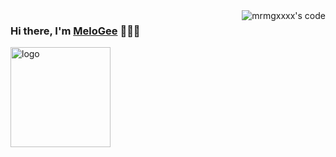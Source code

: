 <img align="right" src="https://github-readme-stats.vercel.app/api?username=mrmgxxxx&show_icons=true&theme=vue" alt="mrmgxxxx's code" />

### Hi there, I'm [MeloGee](https://mrmgxxxx.github.io/) 🧘🏻‍♂️

<img src="https://github-profile-trophy.vercel.app/?username=mrmgxxxx&theme=flat&column=7&margin-w=10" alt="logo" height="160" align="center" />
